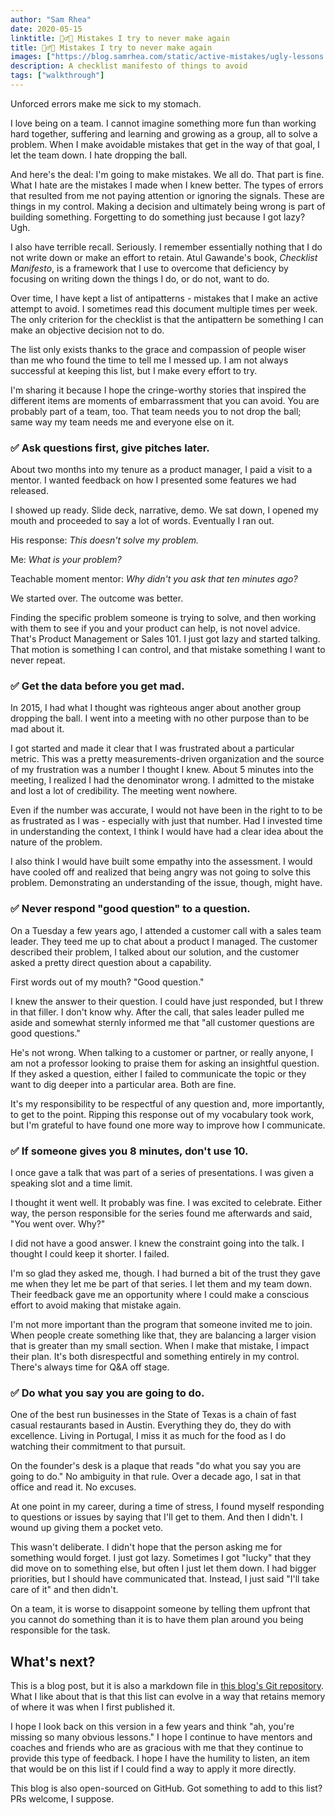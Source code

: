 ```yaml
---
author: "Sam Rhea"
date: 2020-05-15
linktitle: 🤦‍♂️📝 Mistakes I try to never make again
title: 🤦‍♂️📝 Mistakes I try to never make again
images: ["https://blog.samrhea.com/static/active-mistakes/ugly-lessons.png"]
description: A checklist manifesto of things to avoid
tags: ["walkthrough"]
---
```


Unforced errors make me sick to my stomach.

I love being on a team. I cannot imagine something more fun than working hard together, suffering and learning and growing as a group, all to solve a problem. When I make avoidable mistakes that get in the way of that goal, I let the team down. I hate dropping the ball.

And here's the deal: I'm going to make mistakes. We all do. That part is fine. What I hate are the mistakes I made when I knew better. The types of errors that resulted from me not paying attention or ignoring the signals. These are things in my control. Making a decision and ultimately being wrong is part of building something. Forgetting to do something just because I got lazy? Ugh.

I also have terrible recall. Seriously. I remember essentially nothing that I do not write down or make an effort to retain. Atul Gawande's book, *Checklist Manifesto*, is a framework that I use to overcome that deficiency by focusing on writing down the things I do, or do not, want to do.

Over time, I have kept a list of antipatterns - mistakes that I make an active attempt to avoid. I sometimes read this document multiple times per week. The only criterion for the checklist is that the antipattern be something I can make an objective decision not to do.

The list only exists thanks to the grace and compassion of people wiser than me who found the time to tell me I messed up. I am not always successful at keeping this list, but I make every effort to try.

I'm sharing it because I hope the cringe-worthy stories that inspired the different items are moments of embarrassment that you can avoid. You are probably part of a team, too. That team needs you to not drop the ball; same way my team needs me and everyone else on it.

### ✅ Ask questions first, give pitches later.

About two months into my tenure as a product manager, I paid a visit to a mentor. I wanted feedback on how I presented some features we had released.

I showed up ready. Slide deck, narrative, demo. We sat down, I opened my mouth and proceeded to say a lot of words. Eventually I ran out.

His response:  _This doesn't solve my problem._

Me:  _What is your problem?_

Teachable moment mentor:  _Why didn't you ask that ten minutes ago?_

We started over. The outcome was better.

Finding the specific problem someone is trying to solve, and then working with them to see if you and your product can help, is not novel advice. That's Product Management or Sales 101. I just got lazy and started talking. That motion is something I can control, and that mistake something I want to never repeat.

### ✅ Get the data before you get mad.

In 2015, I had what I thought was righteous anger about another group dropping the ball. I went into a meeting with no other purpose than to be mad about it.

I got started and made it clear that I was frustrated about a particular metric. This was a pretty measurements-driven organization and the source of my frustration was a number I thought I knew. About 5 minutes into the meeting, I realized I had the denominator wrong. I admitted to the mistake and lost a lot of credibility. The meeting went nowhere.

Even if the number was accurate, I would not have been in the right to to be as frustrated as I was - especially with just that number. Had I invested time in understanding the context, I think I would have had a clear idea about the nature of the problem.

I also think I would have built some empathy into the assessment. I would have cooled off and realized that being angry was not going to solve this problem. Demonstrating an understanding of the issue, though, might have.

### ✅ Never respond "good question" to a question.

On a Tuesday a few years ago, I attended a customer call with a sales team leader. They teed me up to chat about a product I managed. The customer described their problem, I talked about our solution, and the customer asked a pretty direct question about a capability.

First words out of my mouth? "Good question."

I knew the answer to their question. I could have just responded, but I threw in that filler. I don't know why. After the call, that sales leader pulled me aside and somewhat sternly informed me that "all customer questions are good questions."

He's not wrong. When talking to a customer or partner, or really anyone, I am not a professor looking to praise them for asking an insightful question. If they asked a question, either I failed to communicate the topic or they want to dig deeper into a particular area. Both are fine.

It's my responsibility to be respectful of any question and, more importantly, to get to the point. Ripping this response out of my vocabulary took work, but I'm grateful to have found one more way to improve how I communicate.

### ✅ If someone gives you 8 minutes, don't use 10.

I once gave a talk that was part of a series of presentations. I was given a speaking slot and a time limit.

I thought it went well. It probably was fine. I was excited to celebrate. Either way, the person responsible for the series found me afterwards and said, "You went over. Why?"

I did not have a good answer. I knew the constraint going into the talk. I thought I could keep it shorter. I failed.

I'm so glad they asked me, though. I had burned a bit of the trust they gave me when they let me be part of that series. I let them and my team down. Their feedback gave me an opportunity where I could make a conscious effort to avoid making that mistake again.

I'm not more important than the program that someone invited me to join. When people create something like that, they are balancing a larger vision that is greater than my small section. When I make that mistake, I impact their plan. It's both disrespectful and something entirely in my control. There's always time for Q&A off stage.

### ✅ Do what you say you are going to do.

One of the best run businesses in the State of Texas is a chain of fast casual restaurants based in Austin. Everything they do, they do with excellence. Living in Portugal, I miss it as much for the food as I do watching their commitment to that pursuit.

On the founder's desk is a plaque that reads "do what you say you are going to do." No ambiguity in that rule. Over a decade ago, I sat in that office and read it. No excuses.

At one point in my career, during a time of stress, I found myself responding to questions or issues by saying that I'll get to them. And then I didn't. I wound up giving them a pocket veto.

This wasn't deliberate. I didn't hope that the person asking me for something would forget. I just got lazy. Sometimes I got "lucky" that they did move on to something else, but often I just let them down. I had bigger priorities, but I should have communicated that. Instead, I just said "I'll take care of it" and then didn't.

On a team, it is worse to disappoint someone by telling them upfront that you cannot do something than it is to have them plan around you being responsible for the task.

## What's next?

This is a blog post, but it is also a markdown file in [this blog's Git repository](https://blog.samrhea.com/post/serverless-cms/). What I like about that is that this list can evolve in a way that retains memory of where it was when I first published it.

I hope I look back on this version in a few years and think "ah, you're missing so many obvious lessons." I hope I continue to have mentors and coaches and friends who are as gracious with me that they continue to provide this type of feedback. I hope I have the humility to listen, an item that would be on this list if I could find a way to apply it more directly.

This blog is also open-sourced on GitHub. Got something to add to this list? PRs welcome, I suppose.